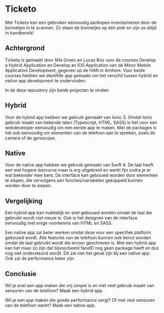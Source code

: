 # Ticketo
Met Ticketo kan een gebruiker eenvoudig aankopen inventariseren door de bonnetjes in te scannen. Zo staan de bonnetjes op één plek en zijn ze altijd in handbereik!

## Achtergrond
Ticketo is gemaakt door Nils Groen en Lucas Bos voor de courses Develop a Hybrid Application en Develop an IOS Application van de Minor Mobile Application Development, gegeven op de HAN in Arnhem. Voor beide courses hebben we dezelfde app gemaakt om het verschil tussen hybrid en native app development te ondervinden.

In de deze repository zijn beide projecten te vinden.

## Hybrid
Voor de hybrid app hebben we gebruik gemaakt van Ionic 3. Omdat Ionic gebruik maakt van bekende talen (Typescript, HTML, SASS) is het voor een webdeveloper eenvoudig om een eerste app te maken. Met de packages is het ook eenvoudig om elementen van de telefoon aan te spreken, zoals de camera of de gyroscope.

## Native
Voor de native app hebben we gebruik gemaakt van Swift 4. De taal heeft een wat hogere leercurve maar is erg uitgebreid en werkt fijn zodra je er wat bekender mee bent. De interface kan gebouwd worden door elementen te slepen, die vervolgens aan functies/variabelen gekoppeld kunnen worden door te slepen.

## Vergelijking
Een hybrid app kan makkelijk en snel gebouwd worden omdat de taal die gebruikt wordt niet nieuw is. Ook is het designen van de interface eenvoudig met enige voorkennis van HTML en SASS.

Een native app zal beter werken omdat deze voor een specifiek platform gebouwd wordt. Alle features van de telefoon kunnen ook benut worden omdat de taal gebruikt wordt die ervoor geschreven is. Met een hybrid app kan het maar zo zijn dat bijvoorbeeld faceID nog geen package heeft en dus nog niet ondersteund wordt. Dit zal niet het geval zijn bij een native app. Ook zal de performance beter zijn.

## Conclusie
Wil je snel een app maken die vrij simpel is en niet veel gebruik maakt van sensoren van de telefoon? Maak een hybrid app.

Wil je een app maken die goede performance vergt? Of met veel sensoren van de telefoon werkt? Maak een native app.